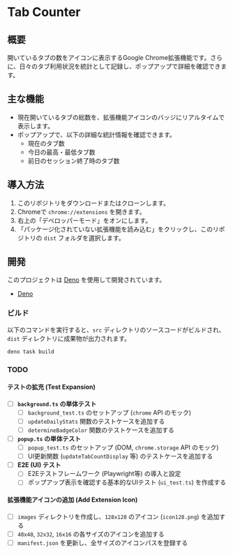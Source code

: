 # Tab Counter

## 概要

開いているタブの数をアイコンに表示するGoogle
Chrome拡張機能です。さらに、日々のタブ利用状況を統計として記録し、ポップアップで詳細を確認できます。

## 主な機能

- 現在開いているタブの総数を、拡張機能アイコンのバッジにリアルタイムで表示します。
- ポップアップで、以下の詳細な統計情報を確認できます。
  - 現在のタブ数
  - 今日の最高・最低タブ数
  - 前日のセッション終了時のタブ数

## 導入方法

1. このリポジトリをダウンロードまたはクローンします。
2. Chromeで `chrome://extensions` を開きます。
3. 右上の「デベロッパーモード」をオンにします。
4. 「パッケージ化されていない拡張機能を読み込む」をクリックし、このリポジトリの
   `dist` フォルダを選択します。

## 開発

このプロジェクトは [Deno](https://deno.land/) を使用して開発されています。

- [Deno](https://deno.land/manual/getting_started/installation)

### ビルド

以下のコマンドを実行すると、`src` ディレクトリのソースコードがビルドされ、`dist`
ディレクトリに成果物が出力されます。

```sh
deno task build
```

### TODO

#### **テストの拡充 (Test Expansion)**

- [ ] **`background.ts` の単体テスト**
  - [ ] `background_test.ts` のセットアップ (`chrome` API のモック)
  - [ ] `updateDailyStats` 関数のテストケースを追加する
  - [ ] `determineBadgeColor` 関数のテストケースを追加する
- [ ] **`popup.ts` の単体テスト**
  - [ ] `popup_test.ts` のセットアップ (DOM, `chrome.storage` API のモック)
  - [ ] UI更新関数 (`updateTabCountDisplay` 等) のテストケースを追加する
- [ ] **E2E (UI) テスト**
  - [ ] E2Eテストフレームワーク (Playwright等) の導入と設定
  - [ ] ポップアップ表示を確認する基本的なUIテスト (`ui_test.ts`) を作成する

#### **拡張機能アイコンの追加 (Add Extension Icon)**

- [ ] `images` ディレクトリを作成し、`128x128` のアイコン (`icon128.png`)
      を追加する
- [ ] `48x48`, `32x32`, `16x16` の各サイズのアイコンを追加する
- [ ] `manifest.json` を更新し、全サイズのアイコンパスを登録する
